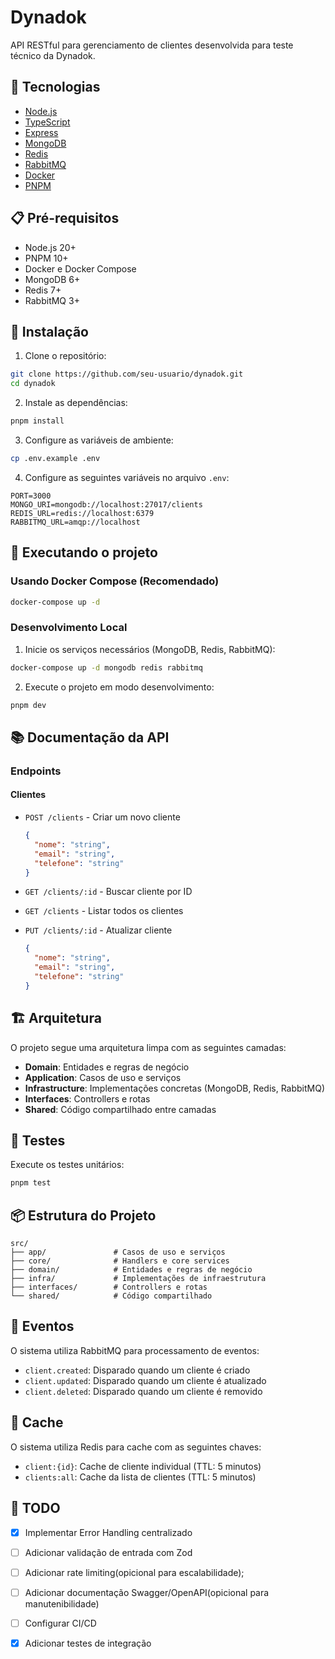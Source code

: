 # Dynadok

API RESTful para gerenciamento de clientes desenvolvida para teste técnico da Dynadok.

## 🚀 Tecnologias

- [Node.js](https://nodejs.org/)
- [TypeScript](https://www.typescriptlang.org/)
- [Express](https://expressjs.com/)
- [MongoDB](https://www.mongodb.com/)
- [Redis](https://redis.io/)
- [RabbitMQ](https://www.rabbitmq.com/)
- [Docker](https://www.docker.com/)
- [PNPM](https://pnpm.io/)

## 📋 Pré-requisitos

- Node.js 20+
- PNPM 10+
- Docker e Docker Compose
- MongoDB 6+
- Redis 7+
- RabbitMQ 3+

## 🔧 Instalação

1. Clone o repositório:
```bash
git clone https://github.com/seu-usuario/dynadok.git
cd dynadok
```

2. Instale as dependências:
```bash
pnpm install
```

3. Configure as variáveis de ambiente:
```bash
cp .env.example .env
```

4. Configure as seguintes variáveis no arquivo `.env`:
```env
PORT=3000
MONGO_URI=mongodb://localhost:27017/clients
REDIS_URL=redis://localhost:6379
RABBITMQ_URL=amqp://localhost
```

## 🚀 Executando o projeto

### Usando Docker Compose (Recomendado)

```bash
docker-compose up -d
```

### Desenvolvimento Local

1. Inicie os serviços necessários (MongoDB, Redis, RabbitMQ):
```bash
docker-compose up -d mongodb redis rabbitmq
```

2. Execute o projeto em modo desenvolvimento:
```bash
pnpm dev
```

## 📚 Documentação da API

### Endpoints

#### Clientes

- `POST /clients` - Criar um novo cliente
  ```json
  {
    "nome": "string",
    "email": "string",
    "telefone": "string"
  }
  ```

- `GET /clients/:id` - Buscar cliente por ID

- `GET /clients` - Listar todos os clientes

- `PUT /clients/:id` - Atualizar cliente
  ```json
  {
    "nome": "string",
    "email": "string",
    "telefone": "string"
  }
  ```

## 🏗️ Arquitetura

O projeto segue uma arquitetura limpa com as seguintes camadas:

- **Domain**: Entidades e regras de negócio
- **Application**: Casos de uso e serviços
- **Infrastructure**: Implementações concretas (MongoDB, Redis, RabbitMQ)
- **Interfaces**: Controllers e rotas
- **Shared**: Código compartilhado entre camadas

## 🧪 Testes

Execute os testes unitários:
```bash
pnpm test
```

## 📦 Estrutura do Projeto

```
src/
├── app/               # Casos de uso e serviços
├── core/              # Handlers e core services
├── domain/            # Entidades e regras de negócio
├── infra/             # Implementações de infraestrutura
├── interfaces/        # Controllers e rotas
└── shared/            # Código compartilhado
```

## 🔄 Eventos

O sistema utiliza RabbitMQ para processamento de eventos:

- `client.created`: Disparado quando um cliente é criado
- `client.updated`: Disparado quando um cliente é atualizado
- `client.deleted`: Disparado quando um cliente é removido

## 💾 Cache

O sistema utiliza Redis para cache com as seguintes chaves:

- `client:{id}`: Cache de cliente individual (TTL: 5 minutos)
- `clients:all`: Cache da lista de clientes (TTL: 5 minutos)

## 📝 TODO

- [x] Implementar Error Handling centralizado
- [ ] Adicionar validação de entrada com Zod
- [ ] Adicionar rate limiting(opicional para escalabilidade);
- [ ] Adicionar documentação Swagger/OpenAPI(opicional para manutenibilidade)
- [ ] Configurar CI/CD
- [x] Adicionar testes de integração

